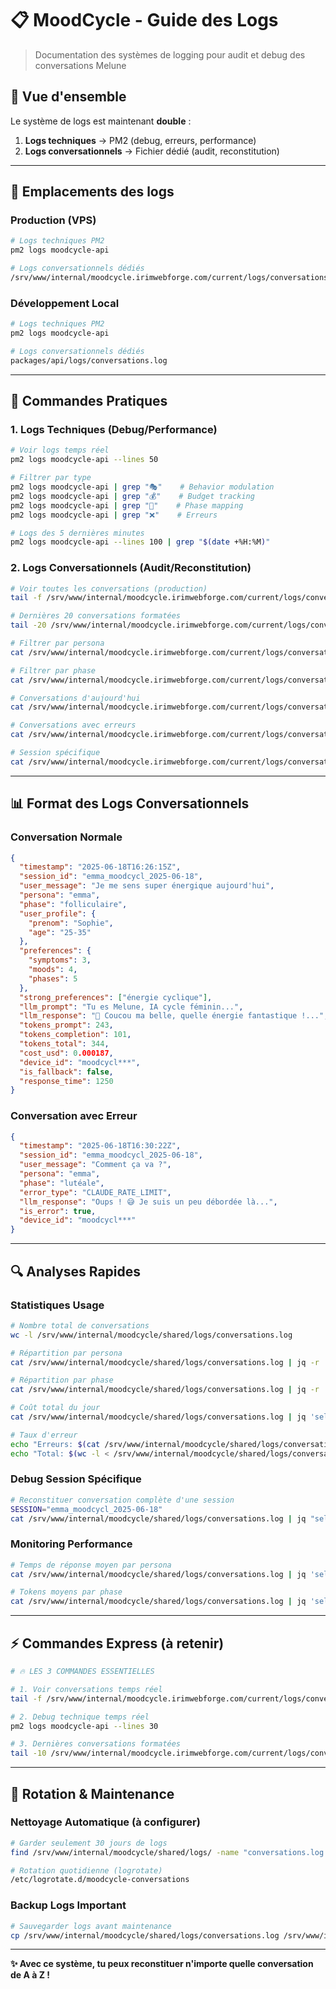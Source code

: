 # 📋 **MoodCycle - Guide des Logs**

> Documentation des systèmes de logging pour audit et debug des conversations Melune

## 🎯 **Vue d'ensemble**

Le système de logs est maintenant **double** :
1. **Logs techniques** → PM2 (debug, erreurs, performance)
2. **Logs conversationnels** → Fichier dédié (audit, reconstitution)

---

## 📁 **Emplacements des logs**

### **Production (VPS)**
```bash
# Logs techniques PM2
pm2 logs moodcycle-api

# Logs conversationnels dédiés
/srv/www/internal/moodcycle.irimwebforge.com/current/logs/conversations.log
```

### **Développement Local**
```bash
# Logs techniques PM2
pm2 logs moodcycle-api

# Logs conversationnels dédiés  
packages/api/logs/conversations.log
```

---

## 🔧 **Commandes Pratiques**

### **1. Logs Techniques (Debug/Performance)**

```bash
# Voir logs temps réel
pm2 logs moodcycle-api --lines 50

# Filtrer par type
pm2 logs moodcycle-api | grep "🎭"    # Behavior modulation
pm2 logs moodcycle-api | grep "💰"    # Budget tracking
pm2 logs moodcycle-api | grep "🌙"    # Phase mapping
pm2 logs moodcycle-api | grep "❌"    # Erreurs

# Logs des 5 dernières minutes
pm2 logs moodcycle-api --lines 100 | grep "$(date +%H:%M)"
```

### **2. Logs Conversationnels (Audit/Reconstitution)**

```bash
# Voir toutes les conversations (production)
tail -f /srv/www/internal/moodcycle.irimwebforge.com/current/logs/conversations.log

# Dernières 20 conversations formatées
tail -20 /srv/www/internal/moodcycle.irimwebforge.com/current/logs/conversations.log | jq .

# Filtrer par persona
cat /srv/www/internal/moodcycle.irimwebforge.com/current/logs/conversations.log | jq 'select(.persona == "emma")'

# Filtrer par phase
cat /srv/www/internal/moodcycle.irimwebforge.com/current/logs/conversations.log | jq 'select(.phase == "folliculaire")'

# Conversations d'aujourd'hui
cat /srv/www/internal/moodcycle.irimwebforge.com/current/logs/conversations.log | jq 'select(.timestamp | startswith("2025-06-18"))'

# Conversations avec erreurs
cat /srv/www/internal/moodcycle.irimwebforge.com/current/logs/conversations.log | jq 'select(.is_error == true)'

# Session spécifique
cat /srv/www/internal/moodcycle.irimwebforge.com/current/logs/conversations.log | jq 'select(.session_id | contains("emma_moodcycl"))'
```

---

## 📊 **Format des Logs Conversationnels**

### **Conversation Normale**
```json
{
  "timestamp": "2025-06-18T16:26:15Z",
  "session_id": "emma_moodcycl_2025-06-18",
  "user_message": "Je me sens super énergique aujourd'hui",
  "persona": "emma",
  "phase": "folliculaire",
  "user_profile": {
    "prenom": "Sophie",
    "age": "25-35"
  },
  "preferences": {
    "symptoms": 3,
    "moods": 4,
    "phases": 5
  },
  "strong_preferences": ["énergie cyclique"],
  "llm_prompt": "Tu es Melune, IA cycle féminin...",
  "llm_response": "🌱 Coucou ma belle, quelle énergie fantastique !...",
  "tokens_prompt": 243,
  "tokens_completion": 101,
  "tokens_total": 344,
  "cost_usd": 0.000187,
  "device_id": "moodcycl***",
  "is_fallback": false,
  "response_time": 1250
}
```

### **Conversation avec Erreur**
```json
{
  "timestamp": "2025-06-18T16:30:22Z",
  "session_id": "emma_moodcycl_2025-06-18",
  "user_message": "Comment ça va ?",
  "persona": "emma",
  "phase": "lutéale",
  "error_type": "CLAUDE_RATE_LIMIT",
  "llm_response": "Oups ! 😅 Je suis un peu débordée là...",
  "is_error": true,
  "device_id": "moodcycl***"
}
```

---

## 🔍 **Analyses Rapides**

### **Statistiques Usage**
```bash
# Nombre total de conversations
wc -l /srv/www/internal/moodcycle/shared/logs/conversations.log

# Répartition par persona
cat /srv/www/internal/moodcycle/shared/logs/conversations.log | jq -r '.persona' | sort | uniq -c

# Répartition par phase
cat /srv/www/internal/moodcycle/shared/logs/conversations.log | jq -r '.phase' | sort | uniq -c

# Coût total du jour
cat /srv/www/internal/moodcycle/shared/logs/conversations.log | jq 'select(.timestamp | startswith("2025-06-18")) | .cost_usd' | awk '{sum += $1} END {print "Total: $" sum}'

# Taux d'erreur
echo "Erreurs: $(cat /srv/www/internal/moodcycle/shared/logs/conversations.log | jq -r 'select(.is_error == true)' | wc -l)"
echo "Total: $(wc -l < /srv/www/internal/moodcycle/shared/logs/conversations.log)"
```

### **Debug Session Spécifique**
```bash
# Reconstituer conversation complète d'une session
SESSION="emma_moodcycl_2025-06-18"
cat /srv/www/internal/moodcycle/shared/logs/conversations.log | jq "select(.session_id == \"$SESSION\")" | jq -r '"[\(.timestamp | split("T")[1] | split(".")[0])] User: \(.user_message)\nMelune: \(.llm_response)\n"'
```

### **Monitoring Performance**
```bash
# Temps de réponse moyen par persona
cat /srv/www/internal/moodcycle/shared/logs/conversations.log | jq 'select(.response_time != null) | {persona: .persona, time: .response_time}' | jq -s 'group_by(.persona) | map({persona: .[0].persona, avg_time: (map(.time) | add / length)})'

# Tokens moyens par phase
cat /srv/www/internal/moodcycle/shared/logs/conversations.log | jq 'select(.tokens_total > 0) | {phase: .phase, tokens: .tokens_total}' | jq -s 'group_by(.phase) | map({phase: .[0].phase, avg_tokens: (map(.tokens) | add / length)})'
```

---

## ⚡ **Commandes Express** (à retenir)

```bash
# 🔥 LES 3 COMMANDES ESSENTIELLES

# 1. Voir conversations temps réel
tail -f /srv/www/internal/moodcycle.irimwebforge.com/current/logs/conversations.log | jq .

# 2. Debug technique temps réel  
pm2 logs moodcycle-api --lines 30

# 3. Dernières conversations formatées
tail -10 /srv/www/internal/moodcycle.irimwebforge.com/current/logs/conversations.log | jq -r '"[\(.timestamp | split("T")[1] | split(".")[0])] \(.persona) (\(.phase)): \(.user_message) → \(.llm_response)"'
```

---

## 🚀 **Rotation & Maintenance**

### **Nettoyage Automatique** (à configurer)
```bash
# Garder seulement 30 jours de logs
find /srv/www/internal/moodcycle/shared/logs/ -name "conversations.log.*" -mtime +30 -delete

# Rotation quotidienne (logrotate)
/etc/logrotate.d/moodcycle-conversations
```

### **Backup Logs Important**
```bash
# Sauvegarder logs avant maintenance
cp /srv/www/internal/moodcycle/shared/logs/conversations.log /srv/www/internal/moodcycle/shared/logs/conversations.backup.$(date +%Y%m%d)
```

---

**✨ Avec ce système, tu peux reconstituer n'importe quelle conversation de A à Z !** 